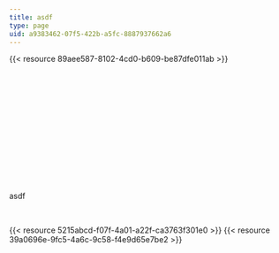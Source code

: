 ```yaml
---
title: asdf
type: page
uid: a9383462-07f5-422b-a5fc-8887937662a6
---
```

{{< resource 89aee587-8102-4cd0-b609-be87dfe011ab >}}

 

 

 

 

 

 

 

asdf

 

{{< resource 5215abcd-f07f-4a01-a22f-ca3763f301e0 >}}
{{< resource 39a0696e-9fc5-4a6c-9c58-f4e9d65e7be2 >}}